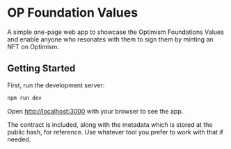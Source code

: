 # OP Foundation Values

A simple one-page web app to showcase the Optimism Foundations Values and enable anyone who resonates with them to sign them by minting an NFT on Optimism.

## Getting Started

First, run the development server:

```bash
npm run dev
```

Open [http://localhost:3000](http://localhost:3000) with your browser to see the app.

The contract is included, along with the metadata which is stored at the public hash, for reference. Use whatever tool you prefer to work with that if needed.
